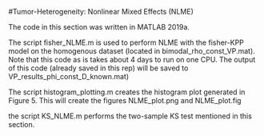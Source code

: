#Tumor-Heterogeneity: Nonlinear Mixed Effects (NLME)

The code in this section was written in MATLAB 2019a.

The script fisher_NLME.m is used to perform NLME with the fisher-KPP model on the homogenous dataset (located in bimodal_rho_const_VP.mat). Note that this code as is takes about 4 days to run on one CPU. The output of this code (already saved in this rep) will be saved to VP_results_phi_const_D_known.mat)

The script histogram_plotting.m creates the histogram plot generated in Figure 5. This will create the figures NLME_plot.png and NLME_plot.fig


the script KS_NLME.m performs the two-sample KS test mentioned in this section.